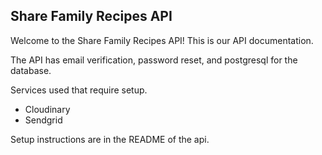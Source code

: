 ## Share Family Recipes API

Welcome to the Share Family Recipes API! This is our API documentation.

The API has email verification, password reset, and postgresql for the database.

Services used that require setup.  
- Cloudinary  
- Sendgrid  

Setup instructions are in the README of the api.